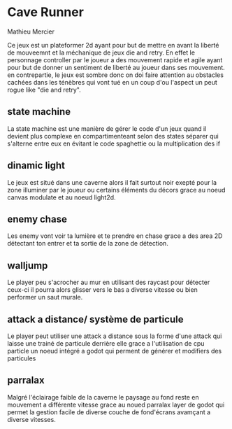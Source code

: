 # Cave Runner

Mathieu Mercier



Ce jeux est un plateformer 2d ayant pour but de mettre en avant la liberté de mouveemnt et la méchanique de jeux die and retry. En effet le personnage controller 
par le joueur a des mouvement rapide et agile ayant pour but de donner un sentiment de liberté au joueur dans ses mouvement. en contrepartie, le jeux est sombre 
donc on doi faire attention au obstacles cachées dans les ténèbres qui vont tué en un coup d'ou l'aspect un peut rogue like "die and retry".

## state machine

La state machine est une manière de gérer le code d'un jeux quand il devient plus complexe en compartimenteant selon des states séparer qui s'alterne entre eux en évitant 
le code spaghettie ou la multiplication des if


## dinamic light 

Le jeux est situé dans une caverne alors il fait surtout noir exepté pour la zone illuminer par le joueur  ou certains éléments du décors grace au noeud canvas modulate et au noeud light2d.


## enemy chase 

Les enemy vont voir ta lumière et te prendre en chase grace a des area 2D détectant ton entrer et ta sortie de la zone de détection.


## walljump

Le player peu s'acrocher au mur en utilisant des raycast pour détecter ceux-ci il pourra alors glisser vers le bas a diverse vitesse ou bien performer un saut murale. 


## attack a distance/ système de particule 

Le player peut utiliser une attack a distance sous la forme d'une attack qui laisse une trainé de particule derrière elle grace a l'utilisation de cpu particle un noeud 
intégré a godot qui perment de générer et modifiers des particules


## parralax

Malgré l'éclairage faible de la caverne le paysage au fond reste en mouvement a différente vitesse grace au noued parralax layer de godot qui permet la gestion facile 
de diverse couche de fond'écrans avamçant a diverse vitesses.
